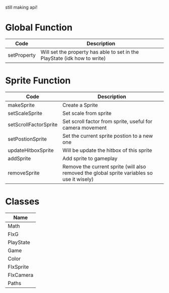 still making api!
# Global Function
| Code | Description |
| ---- | ----------- |
| setProperty | Will set the property has able to set in the PlayState (idk how to write) |

# Sprite Function
| Code | Description |
| ---- | ----------- |
| makeSprite | Create a Sprite |
| setScaleSprite | Set scale from sprite |
| setScrollFactorSprite | Set scroll factor from sprite, useful for camera movement |
| setPostionSprite | Set the current sprite postion to a new one |
| updateHitboxSprite | Will be update the hitbox of this sprite |
| addSprite | Add sprite to gameplay |
| removeSprite | Remove the current sprite (will also removed the global sprite variables so use it wisely) |

# Classes
| Name |
| ---- |
| Math |
| FlxG |
| PlayState |
| Game | 
| Color |
| FlxSprite |
| FlxCamera |
| Paths |